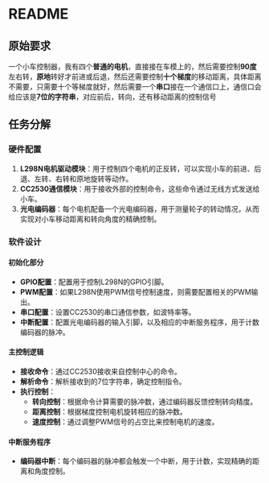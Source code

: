 # README

## 原始要求

一个小车控制器，我有四个**普通的电机**，直接接在车模上的，然后需要控制**90度**左右转，**原地**转好才前进或后退，然后还需要控制**十个梯度**的移动距离，具体距离不需要，只需要十个等梯度就好，然后需要一个**串口**接在一个通信口上，通信口会给应该是**7位的字符串**，对应前后，转向，还有移动距离的控制信号

## 任务分解

### 硬件配置
1. **L298N电机驱动模块**：用于控制四个电机的正反转，可以实现小车的前进、后退、左转、右转和原地旋转等动作。
2. **CC2530通信模块**：用于接收外部的控制命令，这些命令通过无线方式发送给小车。
3. **光电编码器**：每个电机配备一个光电编码器，用于测量轮子的转动情况，从而实现对小车移动距离和转向角度的精确控制。

### 软件设计
#### 初始化部分
- **GPIO配置**：配置用于控制L298N的GPIO引脚。
- **PWM配置**：如果L298N使用PWM信号控制速度，则需要配置相关的PWM输出。
- **串口配置**：设置CC2530的串口通信参数，如波特率等。
- **中断配置**：配置光电编码器的输入引脚，以及相应的中断服务程序，用于计数编码器的脉冲。

#### 主控制逻辑
- **接收命令**：通过CC2530接收来自控制中心的命令。
- **解析命令**：解析接收到的7位字符串，确定控制指令。
- **执行控制**：
  - **转向控制**：根据命令计算需要的脉冲数，通过编码器反馈控制转向精度。
  - **距离控制**：根据梯度控制电机旋转相应的脉冲数。
  - **速度控制**：通过调整PWM信号的占空比来控制电机的速度。

#### 中断服务程序
- **编码器中断**：每个编码器的脉冲都会触发一个中断，用于计数，实现精确的距离和角度控制。
